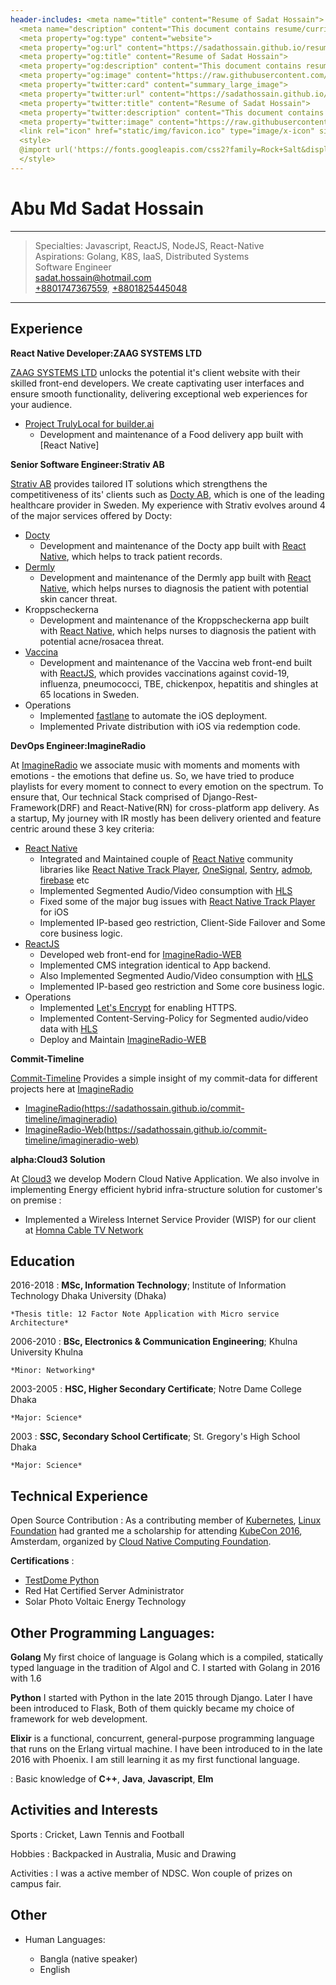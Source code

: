 ```yaml
---
header-includes: <meta name="title" content="Resume of Sadat Hossain">
  <meta name="description" content="This document contains resume/curriculum vitae/CV of Abu Md Sadat Hossain(in2sadt)">
  <meta property="og:type" content="website">
  <meta property="og:url" content="https://sadathossain.github.io/resume">
  <meta property="og:title" content="Resume of Sadat Hossain">
  <meta property="og:description" content="This document contains resume/curriculum vitae/CV of Abu Md Sadat Hossain(in2sadt)">
  <meta property="og:image" content="https://raw.githubusercontent.com/Sadathossain/resume/master/static/img/metaLogo.jpg">
  <meta property="twitter:card" content="summary_large_image">
  <meta property="twitter:url" content="https://sadathossain.github.io/resume">
  <meta property="twitter:title" content="Resume of Sadat Hossain">
  <meta property="twitter:description" content="This document contains resume/curriculum vitae/CV of Abu Md Sadat Hossain(in2sadt)">
  <meta property="twitter:image" content="https://raw.githubusercontent.com/Sadathossain/resume/master/static/img/metaLogo.jpg">
  <link rel="icon" href="static/img/favicon.ico" type="image/x-icon" sizes="any">
  <style>
  @import url('https://fonts.googleapis.com/css2?family=Rock+Salt&display=swap');
  </style>
---
```


# Abu Md Sadat Hossain

---

> Specialties: Javascript, ReactJS, NodeJS, React-Native\
> Aspirations: Golang, K8S, IaaS, Distributed Systems\
> Software Engineer\
>  [sadat.hossain@hotmail.com](mailto:sadat.hossain@hotmail.com)\
>  [+8801747367559](tel:+8801747367559), [+8801825445048](tel:+8801825445048)

---

## Experience

**React Native Developer:ZAAG SYSTEMS LTD**

[ZAAG SYSTEMS LTD](https://zaagsys.com/) unlocks the potential it's client website with their skilled front-end developers. We create captivating user interfaces and ensure smooth functionality, delivering exceptional web experiences for your audience.

- [Project TrulyLocal for builder.ai](https://www.builder.ai/)
  - Development and maintenance of a Food delivery app built with [React Native]

**Senior Software Engineer:Strativ AB**

[Strativ AB](https://strativ.se/) provides tailored IT solutions which
strengthens the competitiveness of its' clients such as [Docty AB](https://docty.se/), which is one of the leading healthcare provider in Sweden. My experience with Strativ evolves around 4 of the major services offered by Docty:

- [Docty](https://docty.se/)
  - Development and maintenance of the Docty app built with [React Native](https://reactnative.dev/), which helps to track patient records.
- [Dermly](https://dermly.se/)
  - Development and maintenance of the Dermly app built with [React Native](https://reactnative.dev/), which helps nurses to diagnosis the patient with potential skin cancer threat.
- Kroppscheckerna
  - Development and maintenance of the Kroppscheckerna app built with [React Native](https://reactnative.dev/), which helps nurses to diagnosis the patient with potential acne/rosacea threat.
- [Vaccina](https://vaccina.se/)
  - Development and maintenance of the Vaccina web front-end built with [ReactJS](https://reactjs.org/), which provides vaccinations against covid-19, influenza, pneumococci, TBE, chickenpox, hepatitis and shingles at 65 locations in Sweden.
- Operations
  - Implemented [fastlane](https://fastlane.tools/) to automate the iOS deployment.
  - Implemented Private distribution with iOS via redemption code.

**DevOps Engineer:ImagineRadio**

At [ImagineRadio](http://imagineradio.io/) we associate music with moments and moments with emotions - the emotions that define us. So, we have tried to produce playlists for every moment to connect to every emotion on the spectrum. To ensure that, Our technical Stack comprised of Django-Rest-Framework(DRF) and React-Native(RN) for cross-platform app delivery. As a startup, My journey with IR mostly has been delivery oriented and feature centric around these 3 key criteria:

- [React Native](https://reactnative.dev/)
  - Integrated and Maintained couple of [React Native](https://reactnative.dev/) community libraries like [React Native Track Player](https://github.com/react-native-kit/react-native-track-player), [OneSignal](https://github.com/OneSignal/react-native-onesignal), [Sentry](https://docs.sentry.io/platforms/react-native/), [admob](https://github.com/sbugert/react-native-admob), [firebase](https://rnfirebase.io/) etc
  - Implemented Segmented Audio/Video consumption with [HLS](https://en.wikipedia.org/wiki/HTTP_Live_Streaming)
  - Fixed some of the major bug issues with [React Native Track Player](https://github.com/react-native-kit/react-native-track-player) for iOS
  - Implemented IP-based geo restriction, Client-Side Failover and Some core business logic.
- [ReactJS](https://reactjs.org/)
  - Developed web front-end for [ImagineRadio-WEB](https://imagineradio.com.bd/)
  - Implemented CMS integration identical to App backend.
  - Also Implemented Segmented Audio/Video consumption with [HLS](https://en.wikipedia.org/wiki/HTTP_Live_Streaming)
  - Implemented IP-based geo restriction and Some core business logic.
- Operations
  - Implemented [Let's Encrypt](https://letsencrypt.org/) for enabling HTTPS.
  - Implemented Content-Serving-Policy for Segmented audio/video data with [HLS](https://en.wikipedia.org/wiki/HTTP_Live_Streaming)
  - Deploy and Maintain [ImagineRadio-WEB](https://imagineradio.com.bd/)

**Commit-Timeline**

[Commit-Timeline](https://sadathossain.github.io/commit-timeline/) Provides a simple insight of my commit-data for different projects here at [ImagineRadio](http://imagineradio.io/)

- [ImagineRadio(https://sadathossain.github.io/commit-timeline/imagineradio)](https://sadathossain.github.io/commit-timeline/imagineradio)
- [ImagineRadio-Web(https://sadathossain.github.io/commit-timeline/imagineradio-web)](https://sadathossain.github.io/commit-timeline/imagineradio-web)

**alpha:Cloud3 Solution**

At [Cloud3](https://facebook.com/cloud3bd) we develop Modern Cloud
Native Application. We also involve in implementing Energy efficient
hybrid infra-structure solution for customer's on premise :

- Implemented a Wireless Internet Service Provider (WISP) for our client
  at [Homna Cable TV Network](https://www.facebook.com/homnacabletv/)

## Education

2016-2018
: **MSc, Information Technology**; Institute of Information Technology
Dhaka University (Dhaka)

    *Thesis title: 12 Factor Note Application with Micro service Architecture*

2006-2010
: **BSc, Electronics & Communication Engineering**; Khulna University
Khulna

    *Minor: Networking*

2003-2005
: **HSC, Higher Secondary Certificate**; Notre Dame College
Dhaka

    *Major: Science*

2003
: **SSC, Secondary School Certificate**; St. Gregory's High School
Dhaka

    *Major: Science*

## Technical Experience

Open Source Contribution
: As a contributing member of [Kubernetes](https://kubernetes.io/),
[Linux Foundation](https://www.linuxfoundation.org/) had granted me a scholarship for attending [KubeCon 2016](https://www.cncf.io/blog/2016/07/05/kubecon-2016/), Amsterdam, organized by [Cloud Native Computing Foundation](https://www.cncf.io/).

**Certifications**
:

- [TestDome Python](https://www.testdome.com/cert/2szxgref7g)
- Red Hat Certified Server Administrator
- Solar Photo Voltaic Energy Technology

## Other Programming Languages:

**Golang**
My first choice of language is Golang which is a compiled, statically
typed language in the tradition of Algol and C. I started with Golang
in 2016 with 1.6

**Python** I started with Python in the late 2015 through Django.
Later I have been introduced to Flask, Both of them quickly became
my choice of framework for web development.

**Elixir** is a functional, concurrent, general-purpose programming
language that runs on the Erlang virtual machine. I have been introduced to
in the late 2016 with Phoenix. I am still learning it as my first functional
language.

: Basic knowledge of **C++**, **Java**, **Javascript**, **Elm**

[ref]: https://github.com/Sadathossain/

## Activities and Interests

Sports
: Cricket, Lawn Tennis and Football

Hobbies
: Backpacked in Australia, Music and Drawing

Activities
: I was a active member of NDSC. Won couple of prizes on campus fair.

## Other

- Human Languages:

  - Bangla (native speaker)
  - English
